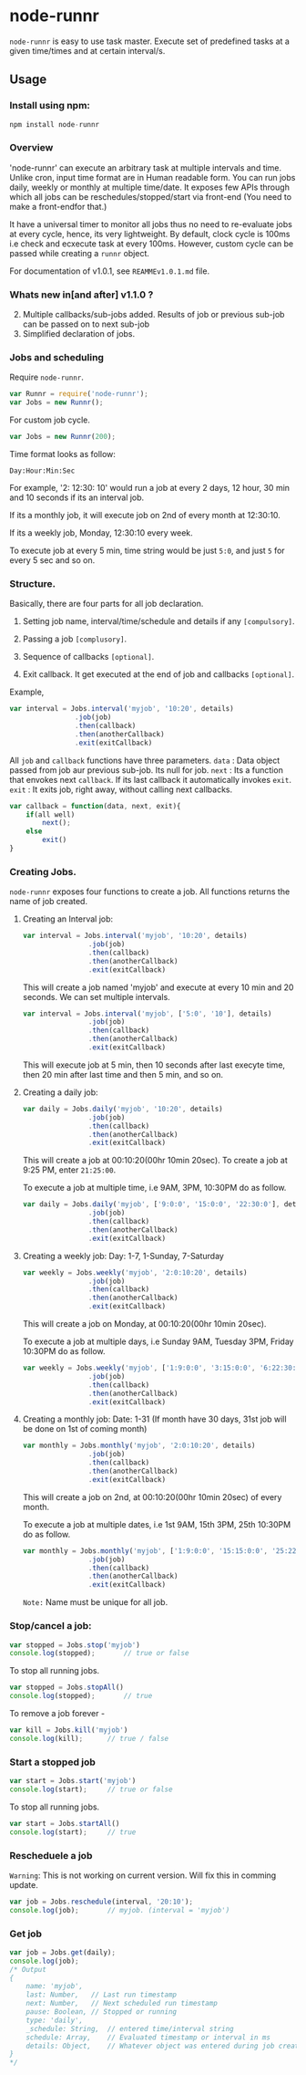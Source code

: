 # node-runnr

`node-runnr` is easy to use task master. Execute set of predefined tasks at a given time/times and at certain interval/s.


## Usage
### Install using npm: 
```javascript
npm install node-runnr
```
### Overview
'node-runnr' can execute an arbitrary task at multiple intervals and time. Unlike cron, input time format are in Human readable form. You can run jobs daily, weekly or monthly at multiple time/date. It exposes few APIs through which all jobs can be reschedules/stopped/start via front-end (You need to make a front-endfor that.)

It have a universal timer to monitor all jobs thus no need to re-evaluate jobs at every cycle, hence, its very lightweight. By default, clock cycle is 100ms i.e check and ecxecute task at every 100ms. However, custom cycle can be passed while creating a `runnr` object.

For documentation of v1.0.1, see `REAMMEv1.0.1.md` file.

### Whats new in[and after] v1.1.0 ?

2.	Multiple callbacks/sub-jobs added. Results of job or previous sub-job can be passed on to next sub-job
1.	Simplified declaration of jobs.

### Jobs and scheduling

Require `node-runnr`.
```javascript
var Runnr = require('node-runnr');
var Jobs = new Runnr();
```
For custom job cycle.
```javascript
var Jobs = new Runnr(200);
```

Time format looks as follow:

`Day:Hour:Min:Sec`

For example, '2: 12:30: 10' would run a job at every 2 days, 12 hour, 30 min and 10 seconds if its an interval job.

If its a monthly job, it will execute job on 2nd of every month at 12:30:10.

If its a weekly job, Monday, 12:30:10 every week. 


To execute job at every 5 min, time string would be just `5:0`, and just `5` for every 5 sec and so on.

###	Structure.

Basically, there are four parts for all job declaration.

1.	Setting job name, interval/time/schedule and details if any `[compulsory]`.

2.	Passing a job `[complusory]`.

3.	Sequence of callbacks `[optional]`.

4.	Exit callback. It get executed at the end of job and callbacks `[optional]`.


Example,

```javascript
var interval = Jobs.interval('myjob', '10:20', details)
				.job(job)
				.then(callback)
				.then(anotherCallback)
				.exit(exitCallback)
```

All `job` and `callback` functions have three parameters.
`data` 	:	Data object passed from job aur previous sub-job. Its null for job.
`next`	:	Its a function that envokes next `callback`. If its last callback it automatically invokes `exit`.
`exit`	:	It exits job, right away, without calling next callbacks.

```javascript
var callback = function(data, next, exit){
	if(all well)
		next();
	else
		exit()
}
```


### Creating Jobs.
`node-runnr` exposes four functions to create a job. All functions returns the name of job created.

1. 	Creating an Interval job:

	```javascript
	var interval = Jobs.interval('myjob', '10:20', details)
					.job(job)
					.then(callback)
					.then(anotherCallback)
					.exit(exitCallback)
	```
	This will create a job named 'myjob' and execute at every 10 min and 20 seconds. We can set multiple intervals.

	```javascript
	var interval = Jobs.interval('myjob', ['5:0', '10'], details)
					.job(job)
					.then(callback)
					.then(anotherCallback)
					.exit(exitCallback)
	```

	This will execute job at 5 min, then 10 seconds after last execyte time, then 20 min after last time and then 5 min, and so on.

2.	Creating a daily job:
	
	```javascript
	var daily = Jobs.daily('myjob', '10:20', details)
					.job(job)
					.then(callback)
					.then(anotherCallback)
					.exit(exitCallback)
	```
	This will create a job at 00:10:20(00hr 10min 20sec). To create a job at 9:25 PM, enter `21:25:00`.

	To execute a job at multiple time, i.e 9AM, 3PM, 10:30PM do as follow.

	```javascript
	var daily = Jobs.daily('myjob', ['9:0:0', '15:0:0', '22:30:0'], details)
					.job(job)
					.then(callback)
					.then(anotherCallback)
					.exit(exitCallback)
	```

3.	Creating a weekly job:
	Day: 1-7, 1-Sunday, 7-Saturday
	
	```javascript
	var weekly = Jobs.weekly('myjob', '2:0:10:20', details)
					.job(job)
					.then(callback)
					.then(anotherCallback)
					.exit(exitCallback)
	```
	This will create a job on Monday,  at 00:10:20(00hr 10min 20sec).

	To execute a job at multiple days, i.e Sunday 9AM, Tuesday 3PM, Friday 10:30PM do as follow.

	```javascript
	var weekly = Jobs.weekly('myjob', ['1:9:0:0', '3:15:0:0', '6:22:30:0'], details)
					.job(job)
					.then(callback)
					.then(anotherCallback)
					.exit(exitCallback)
	```

4.	Creating a monthly job:
	Date: 1-31 (If month have 30 days, 31st job will be done on 1st of coming month)
	
	```javascript
	var monthly = Jobs.monthly('myjob', '2:0:10:20', details)
					.job(job)
					.then(callback)
					.then(anotherCallback)
					.exit(exitCallback)
	```
	This will create a job on 2nd, at 00:10:20(00hr 10min 20sec) of every month.

	To execute a job at multiple dates, i.e 1st 9AM, 15th 3PM, 25th 10:30PM do as follow.

	```javascript
	var monthly = Jobs.monthly('myjob', ['1:9:0:0', '15:15:0:0', '25:22:30:0'], details)
					.job(job)
					.then(callback)
					.then(anotherCallback)
					.exit(exitCallback)
	```

	`Note:` Name must be unique for all job.


### Stop/cancel a job:

```javascript
var stopped = Jobs.stop('myjob')
console.log(stopped);		// true or false
```

To stop all running jobs.

```javascript
var stopped = Jobs.stopAll()
console.log(stopped);		// true
```

To remove a job forever -

```javascript
var kill = Jobs.kill('myjob')
console.log(kill);		// true / false
```

### Start a stopped job

```javascript
var start = Jobs.start('myjob')
console.log(start);		// true or false
```

To stop all running jobs.

```javascript
var start = Jobs.startAll()
console.log(start);		// true
```
	
### Rescheduele a job

`Warning`: This is not working on current version. Will fix this in comming update.

```javascript
var job = Jobs.reschedule(interval, '20:10');
console.log(job);		// myjob. (interval = 'myjob')
```

### Get job

```javascript
var job = Jobs.get(daily);
console.log(job);
/* Output
{
	name: 'myjob',
	last: Number,	// Last run timestamp
	next: Number,	// Next scheduled run timestamp
	pause: Boolean,	// Stopped or running
	type: 'daily',
	_schedule: String,	// entered time/interval string
	schedule: Array,	// Evaluated timestamp or interval in ms
	details: Object,	// Whatever object was entered during job creation
}
*/
```
